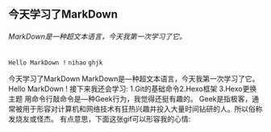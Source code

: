 ## 今天学习了MarkDown
###### MarkDown是一种超文本语言，今天我第一次学习了它。

```Hello MarkDown !```
```nihao```
`ghjk`





今天学习了MarkDown
MarkDown是—种超文本语言，今天我第一次学习了它。
Hello MarkDown !
接下来我还会学习:
1.Git的基础命令2.Hexo框架
3.Hexo更换主题
用命令行敲命令是—种Geek行为，我觉得还挺有趣的。
Geek是指极客，通常被用于形容对计算机和网络技术有狂热兴趣并投入大量时间钻研的人。所以俗称发烧友或怪杰。
有点意思，下面这张gif可以形容我的心情:

